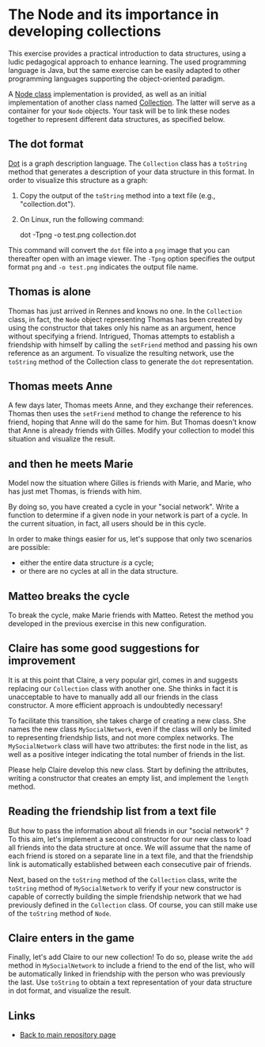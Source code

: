 
# The Node and its importance in developing collections

This exercise provides a practical introduction to data structures, using a 
ludic pedagogical approach to enhance learning. The used programming language 
is Java, but the same exercise can be easily adapted to other programming
languages supporting the object-oriented paradigm.

A [Node class](./Node.java) implementation is provided, as well as an 
initial implementation of another class named [Collection](./Collection.java). 
The latter will serve as a container for your ```Node``` objects. Your task 
will be to link these nodes together to represent different data structures, 
as specified below.

## The dot format

[Dot](https://en.wikipedia.org/wiki/Dot) is a graph description language. 
The ```Collection``` class has a ```toString``` method that generates a description 
of your data structure in this format. In order to visualize this structure as 
a graph:

1. Copy the output of the ```toString``` method into a text file (e.g., 
   "collection.dot").
2. On Linux, run the following command:

	dot -Tpng -o test.png collection.dot

This command will convert the ```dot``` file into a ```png``` image that 
you can thereafter open with an image viewer. The ```-Tpng``` option specifies 
the output format ```png``` and ```-o test.png``` indicates the output file name.

## Thomas is alone

Thomas has just arrived in Rennes and knows no one. In the ```Collection```
class, in fact, the ```Node``` object representing Thomas has been created by
using the constructor that takes only his name as an argument, hence without 
specifying a friend. Intrigued, Thomas attempts to establish a friendship with 
himself by calling the ```setFriend``` method and passing his own reference as 
an argument. To visualize the resulting network, use the ```toString``` method 
of the Collection class to generate the ```dot``` representation.

## Thomas meets Anne

A few days later, Thomas meets Anne, and they exchange their references. Thomas 
then uses the ```setFriend``` method to change the reference to his friend, hoping 
that Anne will do the same for him. But Thomas doesn't know that Anne is already 
friends with Gilles. Modify your collection to model this situation and visualize 
the result.

## and then he meets Marie

Model now the situation where Gilles is friends with Marie, and Marie, who has just
met Thomas, is friends with him.

By doing so, you have created a cycle in your "social network". Write a function to 
determine if a given node in your network is part of a cycle. In the current situation, 
in fact, all users should be in this cycle.

In order to make things easier for us, let's suppose that only two scenarios are possible:

- either the entire data structure *is* a cycle;
- or there are no cycles at all in the data structure.

## Matteo breaks the cycle

To break the cycle, make Marie friends with Matteo. Retest the method you developed 
in the previous exercise in this new configuration.

## Claire has some good suggestions for improvement

It is at this point that Claire, a very popular girl, comes in and suggests replacing 
our ```Collection``` class with another one. She thinks in fact it is unacceptable to 
have to manually add all our friends in the class constructor. A more efficient approach 
is undoubtedly necessary!

To facilitate this transition, she takes charge of creating a new class. She names the 
new class ```MySocialNetwork```, even if the class will only be limited to representing 
friendship lists, and not more complex networks. The ```MySocialNetwork``` class will 
have two attributes: the first node in the list, as well as a positive integer indicating 
the total number of friends in the list.

Please help Claire develop this new class. Start by defining the attributes, writing 
a constructor that creates an empty list, and implement the ```length``` method.

## Reading the friendship list from a text file

But how to pass the information about all friends in our "social network" ? To this aim,
let's implement a second constructor for our new class to load all friends into the data 
structure at once. We will assume that the name of each friend is stored on a separate line 
in a text file, and that the friendship link is automatically established between each 
consecutive pair of friends.

Next, based on the ```toString``` method of the ```Collection``` class, write the 
```toString``` method of ```MySocialNetwork``` to verify if your new constructor is 
capable of correctly building the simple friendship network that we had previously 
defined in the ```Collection``` class. Of course, you can still make use of the 
```toString``` method of ```Node```.

## Claire enters in the game

Finally, let's add Claire to our new collection! To do so, please write the ```add``` 
method in ```MySocialNetwork``` to include a friend to the end of the list, who will 
be automatically linked in friendship with the person who was previously the last.
Use ```toString``` to obtain a text representation of your data structure in dot
format, and visualize the result.

## Links

* [Back to main repository page](../README.md)

